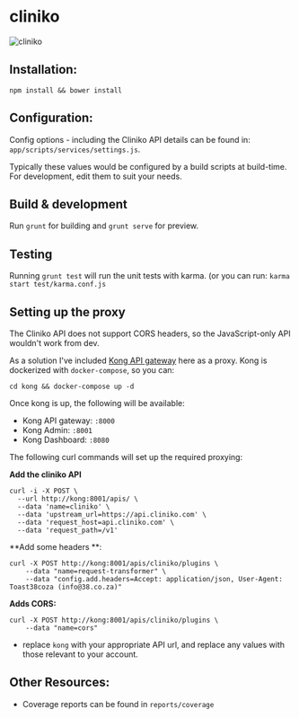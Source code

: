# cliniko

![cliniko](https://s3.amazonaws.com/dropbox.christo/cliniko.png)

## Installation: 

```
npm install && bower install
```
## Configuration:

Config options - including the Cliniko API details can be found in: `app/scripts/services/settings.js`. 

Typically these values would be configured by a build scripts at build-time. For development, edit them to suit your needs.

## Build & development

Run `grunt` for building and `grunt serve` for preview.



## Testing

Running `grunt test` will run the unit tests with karma. (or you can run: `karma start test/karma.conf.js`

## Setting up the proxy 

The Cliniko API does not support CORS headers, so the JavaScript-only API wouldn't work from dev. 


As a solution I've included [Kong API gateway](http://getkong.com) here as a proxy. Kong is dockerized with `docker-compose`, so you can:

```
cd kong && docker-compose up -d
```

Once kong is up, the following will be available: 

* Kong API gateway: `:8000`
* Kong Admin: `:8001`
* Kong Dashboard: `:8080`

The following curl commands will set up the required proxying:

**Add the cliniko API**

```
curl -i -X POST \
  --url http://kong:8001/apis/ \
  --data 'name=cliniko' \
  --data 'upstream_url=https://api.cliniko.com' \
  --data 'request_host=api.cliniko.com' \
  --data 'request_path=/v1'
```

**Add some headers **:
```
curl -X POST http://kong:8001/apis/cliniko/plugins \
    --data "name=request-transformer" \
    --data "config.add.headers=Accept: application/json, User-Agent: Toast38coza (info@38.co.za)"
```

**Adds CORS:**

```
curl -X POST http://kong:8001/apis/cliniko/plugins \
    --data "name=cors" 
```

* replace `kong` with your appropriate API url, and replace any values with those relevant to your account.

## Other Resources: 

* Coverage reports can be found in `reports/coverage`
